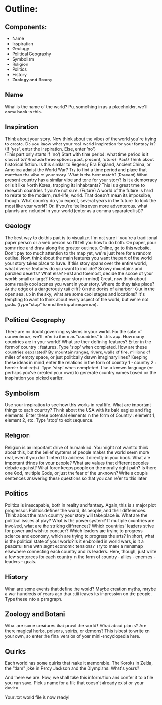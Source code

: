 # Outline:
## Components:
- Name
- Inspiration
- Geology
- Political Geography
- Symbolism
- Religion
- Politics
- History
- Zoology and Botany

## Name
What is the name of the world? Put something in as a placeholder, we'll come back to this.

## Inspiration
Think about your story. Now think about the vibes of the world you're trying to create. Do you know what your real-world inspiration for your fantasy is? (If 'yes', enter the inspiration. Else, enter 'no') 
<br>
(This part only starts if 'no')
Start with time period: what time period is it closest to? (Include three options: past, present, future)
(Past)
Think about historical fiction. Is this similar to Regency Era England, Ancient China, or America admist the World War? Try to find a time period and place that matches the vibe of your story. What is the best match? 
(Present) 
What present country has a similar vibe and tone for your story? Is it a democracy or is it like North Korea, trapping its inhabitants? This is a great time to research countries if you're not sure. 
(Future)
A world of the future is hard to relate to the modern, real-life, world. That doesn't mean its impossible, though. What country do you expect, several years in the future, to look the most like your world? Or, if you're feeling even more adventerous, what planets are included in your world (enter as a comma separated list)?

## Geology
The best way to do this part is to visualize. I'm not sure if you're a traditional paper person or a web person so I'll tell you how to do both. On paper, pour some rice and draw along the greater outlines. Online, go to [this website](https://azgaar.github.io/Fantasy-Map-Generator/). Don't pay too much attention to the map yet, we're just here for a random outline. 
Now, think about the main features you want the part of the world your story takes place to have. If this story spans over the entire world, what diverse features do you want to include? Snowy mountains and parched deserts? What else? First and foremost, decide the scope of your world: small or large? (Keep your story in mind)
Great, now think about some really cool scenes you want in your story. Where do they take place? At the edge of a dangerously tall cliff? On the docks of a harbor? Out in the open sea, up in the sky, what are some cool stages and locations? It's tempting to want to think about every aspect of the world, but we're not gods. (type "stop" to end the input sequence).

## Political Geography
There are no doubt governing systems in your world. For the sake of convenience, we'll refer to them as "countries" in this app. How many countries are in your world? What are their defining features? Enter in the form of country : features. Type 'stop' when completed.
How are these countries separated? By mountain ranges, rivers, walls of fire, millions of miles of empty space, or just politically drawn imaginary lines? Keeping these ideas in mind, enter the relations in the form of country 1 - country 2 : border feature(s). Type 'stop' when completed.
Use a known language (or perhaps you've created your own) to generate country names based on the inspiration you picked earlier. 

## Symbolism
Use your inspiration to see how this works in real life. What are important things to each country? Think about the USA with its bald eagles and flag elements. Enter these potential elements in the form of Country : element 1, element 2, etc. Type 'stop' to exit sequence. 

## Religion
Religion is an important drive of humankind. You might not want to think about this, but the belief systems of people makes the world seem more real, even if you don't intend to address it directly in your book. What are important things for your people? What are values that different peoples debate against? What force keeps people on the morally right path? Is there one God, multiple Gods, or just the fear of the unknown? Write a couple sentences answering these questions so that you can refer to this later:

## Politics
Politics is inescapable, both in reality and fantasy. Again, this is a major plot progressor. Politics defines the world, its people, and their differences. Think about the main country your story will take place in. What are the political issues at play? What is the power system? If multiple countries are involved, what are the striking differences? Which countries' leaders strive for power and wish to conquer? Which leaders are trying to progress science and economy, which are trying to progress the arts? In short, what is the political state of your world? Is it embroiled in world wars, is it a peaceful time with slight economic tensions? Try to make a mindmap elsewhere connecting each country and its leaders. Here, though, just write a few sentences for each country in the form of country - allies - enemies - leaders - goals. 

## History
What are some events that define the world? Maybe creation myths, maybe a war hundreds of years ago that still leaves its impression on the people. Type these into a paragraph.

## Zoology and Botani
What are some creatures that prowl the world? What about plants? Are there magical herbs, poisons, spirits, or demons? This is best to write on your own, so enter the final version of your mini-encyclopedia here.

## Quirks
Each world has some quirks that make it memorable. The Koroks in Zelda, the "dam" joke in Percy Jackson and the Olympians. What's yours? 

And there we are. Now, we shall take this information and confer it to a file you can save. Pick a name for a file that doesn't already exist on your device. 

Your .txt world file is now ready!

